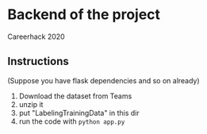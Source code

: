 # Backend of the project
Careerhack 2020

## Instructions
(Suppose you have flask dependencies and so on already)
1. Download the dataset from Teams
2. unzip it
3. put "LabelingTrainingData" in this dir
4. run the code with `python app.py`